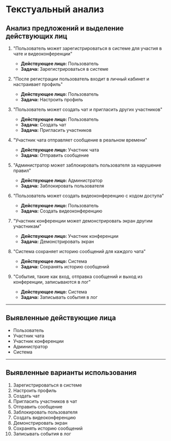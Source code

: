 # Текстуальный анализ

## Анализ предложений и выделение действующих лиц

1. "Пользователь может зарегистрироваться в системе для участия в чате и видеоконференции"
   - **Действующее лицо:** Пользователь  
   - **Задача:** Зарегистрироваться в системе

2. "После регистрации пользователь входит в личный кабинет и настраивает профиль"
   - **Действующее лицо:** Пользователь  
   - **Задача:** Настроить профиль

3. "Пользователь может создать чат и пригласить других участников"
   - **Действующее лицо:** Пользователь  
   - **Задача:** Создать чат  
   - **Задача:** Пригласить участников

4. "Участник чата отправляет сообщение в реальном времени"
   - **Действующее лицо:** Участник чата  
   - **Задача:** Отправить сообщение

5. "Администратор может заблокировать пользователя за нарушение правил"
   - **Действующее лицо:** Администратор  
   - **Задача:** Заблокировать пользователя

6. "Пользователь может создать видеоконференцию с кодом доступа"
   - **Действующее лицо:** Пользователь  
   - **Задача:** Создать видеоконференцию

7. "Участник конференции может демонстрировать экран другим участникам"
   - **Действующее лицо:** Участник конференции  
   - **Задача:** Демонстрировать экран

8. "Система сохраняет историю сообщений для каждого чата"
   - **Действующее лицо:** Система  
   - **Задача:** Сохранять историю сообщений

9. "События, такие как вход, отправка сообщений и выход из конференции, записываются в лог"
   - **Действующее лицо:** Система  
   - **Задача:** Записывать события в лог

---

## Выявленные действующие лица

- Пользователь  
- Участник чата  
- Участник конференции  
- Администратор  
- Система  

---

## Выявленные варианты использования

1. Зарегистрироваться в системе  
2. Настроить профиль  
3. Создать чат  
4. Пригласить участников в чат  
5. Отправить сообщение  
6. Заблокировать пользователя  
7. Создать видеоконференцию  
8. Демонстрировать экран  
9. Сохранять историю сообщений  
10. Записывать события в лог  
